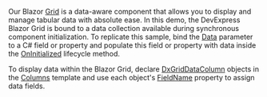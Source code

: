 Our Blazor [Grid](https://docs.devexpress.com/Blazor/403143/grid) is a data-aware component that allows you to display and manage tabular data with absolute ease. In this demo, the DevExpress Blazor Grid is bound to a data collection available during synchronous component initialization. To replicate this sample, bind the [Data](https://docs.devexpress.com/Blazor/DevExpress.Blazor.DxGrid.Data) parameter to a C# field or property and populate this field or property with data inside the [OnInitialized](https://docs.microsoft.com/en-us/aspnet/core/blazor/components/lifecycle?view=aspnetcore-6.0#component-initialization-oninitializedasync) lifecycle method. 
 
To display data within the Blazor Grid, declare [DxGridDataColumn](https://docs.devexpress.com/Blazor/DevExpress.Blazor.DxGridDataColumn) objects in the [Columns](https://docs.devexpress.com/Blazor/DevExpress.Blazor.DxGrid.Columns) template and use each object's [FieldName](https://docs.devexpress.com/Blazor/DevExpress.Blazor.DxGridDataColumn.FieldName) property to assign data fields. 
